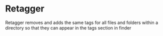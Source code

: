 # Retagger
Retagger removes and adds the same tags for all files and folders within a directory so that they can appear in the tags section in finder
